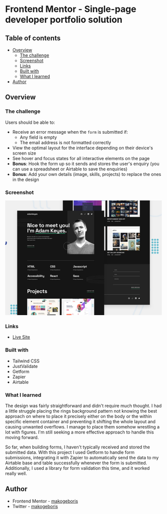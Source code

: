 # Frontend Mentor - Single-page developer portfolio solution

## Table of contents

- [Overview](#overview)
  - [The challenge](#the-challenge)
  - [Screenshot](#screenshot)
  - [Links](#links)
  - [Built with](#built-with)
  - [What I learned](#what-i-learned)
- [Author](#author)

## Overview

### The challenge

Users should be able to:

- Receive an error message when the `form` is submitted if:
  - Any field is empty
  - The email address is not formatted correctly
- View the optimal layout for the interface depending on their device's screen size
- See hover and focus states for all interactive elements on the page
- **Bonus**: Hook the form up so it sends and stores the user's enquiry (you can use a spreadsheet or Airtable to save the enquiries)
- **Bonus**: Add your own details (image, skills, projects) to replace the ones in the design

### Screenshot

![](./design/preview.jpg)

### Links

- [Live Site](https://single-page-developer-portfolio-rosy.vercel.app/)

### Built with

- Tailwind CSS
- JustValidate
- Getform
- Zapier
- Airtable

### What I learned

The design was fairly straightforward and didn't require much thought. I had a little struggle placing the rings background pattern not knowing the best approach on where to place it precisely either on the body or the within specific element container and preventing it shifting the whole layout and causing unwanted overflows. I manage to place them somehow wrestling a lot with figures. I'm still seeking a more effective approach to handle this moving forward.

So far, when building forms, I haven't typically received and stored the submitted data. With this project I used Getform to handle form submissions, integrating it with Zapier to automatically send the data to my Airtable base and table successfully whenever the form is submitted. Additionally, I used a library for form validation this time, and it worked really well.

## Author

- Frontend Mentor - [makogeboris](https://www.frontendmentor.io/profile/makogeboris)
- Twitter - [makogeboris](https://x.com/makogeboris)
